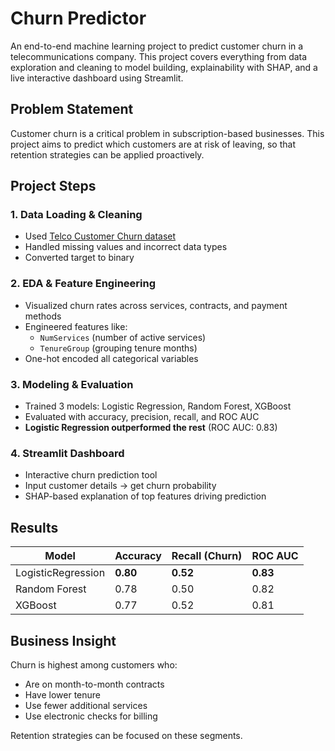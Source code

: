 # Churn Predictor

An end-to-end machine learning project to predict customer churn in a telecommunications company. This project covers everything from data exploration and cleaning to model building, explainability with SHAP, and a live interactive dashboard using Streamlit.

## Problem Statement

Customer churn is a critical problem in subscription-based businesses. This project aims to predict which customers are at risk of leaving, so that retention strategies can be applied proactively.

## Project Steps

### 1. Data Loading & Cleaning

- Used [Telco Customer Churn dataset](https://www.kaggle.com/datasets/blastchar/telco-customer-churn)
- Handled missing values and incorrect data types
- Converted target to binary

### 2. EDA & Feature Engineering

- Visualized churn rates across services, contracts, and payment methods
- Engineered features like:
  - `NumServices` (number of active services)
  - `TenureGroup` (grouping tenure months)
- One-hot encoded all categorical variables

### 3. Modeling & Evaluation

- Trained 3 models: Logistic Regression, Random Forest, XGBoost
- Evaluated with accuracy, precision, recall, and ROC AUC
- **Logistic Regression outperformed the rest** (ROC AUC: 0.83)

### 4. Streamlit Dashboard

- Interactive churn prediction tool
- Input customer details → get churn probability
- SHAP-based explanation of top features driving prediction

## Results

| Model             | Accuracy | Recall (Churn) | ROC AUC |
|------------------|----------|----------------|---------|
| LogisticRegression | **0.80** | **0.52**         | **0.83**   |
| Random Forest     | 0.78     | 0.50           | 0.82    |
| XGBoost           | 0.77     | 0.52           | 0.81    |

## Business Insight

Churn is highest among customers who:

- Are on month-to-month contracts
- Have lower tenure
- Use fewer additional services
- Use electronic checks for billing

Retention strategies can be focused on these segments.
